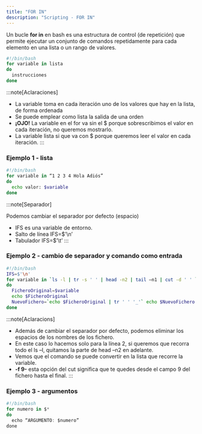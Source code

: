 ```yaml
---
title: "FOR IN"  
description: "Scripting - FOR IN"  
---
```


Un bucle **for in** en bash es una estructura de control (de repetición) que permite ejecutar un conjunto de comandos repetidamente para cada elemento en una lista o un rango de valores.

```bash
#!/bin/bash
for variable in lista
do
  instrucciones
done
```
:::note[Aclaraciones]
- La variable toma en cada  iteración uno de los valores que hay en la lista, de forma ordenada
- Se puede emplear como lista la salida de una orden
- **¡OJO!** La variable en el for va sin el $ porque sobrescribimos el valor en cada iteración, no queremos mostrarlo.
- La variable lista si que va con $ porque queremos leer el valor en cada iteración.
:::

### Ejemplo 1 - lista

```bash
#!/bin/bash
for variable in “1 2 3 4 Hola Adiós”
do
  echo valor: $variable 
done
```


:::note[Separador]

Podemos cambiar el separador por defecto (espacio)

- IFS es una variable de entorno.
- Salto de línea IFS=$’\n’ 
- Tabulador IFS=$’\t’
:::

### Ejemplo 2 - cambio de separador y comando como entrada

```bash
#!/bin/bash
IFS=$'\n'
for variable in `ls -l | tr -s ' ' | head -n2 | tail –n1 | cut -d ' ' `
do
  FicheroOriginal=$variable
  echo $FicheroOriginal
  NuevoFichero=`echo $FicheroOriginal | tr ' ' '_'` echo $NuevoFichero
done
```
:::note[Aclaracions]
- Además de cambiar el separador por defecto, podemos eliminar los espacios de los nombres de los fichero.
- En este caso lo hacemos solo para la línea 2, si queremos que recorra todo el ls –l, quitamos la parte de head –n2 en adelante.
- Vemos que el comando se puede convertir en la lista que recorre la variable.
- **-f 9-** esta opción del cut significa que te quedes desde el campo 9 del fichero hasta el final.
:::

### Ejemplo 3 - argumentos

```js
#!/bin/bash
for numero in $*
do
  echo “ARGUMENTO: $numero” 
done
```
